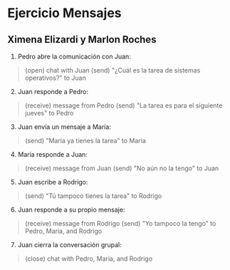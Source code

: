 # Ejercicio Mensajes
## Ximena Elizardi y Marlon Roches
1. Pedro abre la comunicación con Juan:
> (open) chat with Juan
> (send) "¿Cuál es la tarea de sistemas operativos?" to Juan

2. Juan responde a Pedro:
> (receive) message from Pedro
> (send) "La tarea es para el siguiente jueves" to Pedro

3. Juan envía un mensaje a María:
> (send) "Maria ya tienes la tarea" to Maria

4. María responde a Juan:
> (receive) message from Juan
> (send) "No aún no la tengo" to Juan

5. Juan escribe a Rodrigo:
> (send) "Tú tampoco tienes la tarea" to Rodrigo

6. Juan responde a su propio mensaje:
> (receive) message from Rodrigo
> (send) "Yo tampoco la tengo" to Pedro, Maria, and Rodrigo

7. Juan cierra la conversación grupal:
> (close) chat with Pedro, Maria, and Rodrigo

